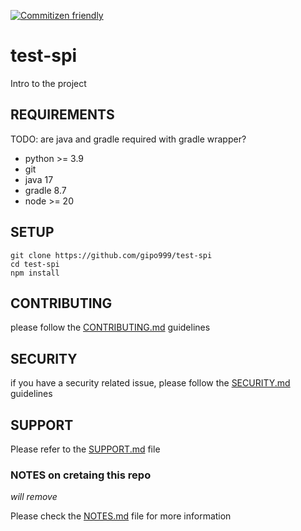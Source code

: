 [![Commitizen friendly](https://img.shields.io/badge/commitizen-friendly-brightgreen.svg)](http://commitizen.github.io/cz-cli/)

# test-spi

Intro to the project

## REQUIREMENTS

TODO: are java and gradle required with gradle wrapper?

- python >= 3.9
- git
- java 17
- gradle 8.7
- node >= 20

## SETUP

```console
git clone https://github.com/gipo999/test-spi
cd test-spi
npm install
```

## CONTRIBUTING

please follow the [CONTRIBUTING.md](.github/CONTRIBUTING.md) guidelines

## SECURITY

if you have a security related issue, please follow the [SECURITY.md](.github/SECURITY.md) guidelines

## SUPPORT

Please refer to the [SUPPORT.md](.github/SUPPORT.md) file

### NOTES on cretaing this repo

_will remove_

Please check the [NOTES.md](NOTES.md) file for more information

